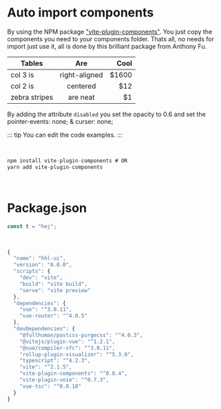 # Auto import components

By using the NPM package ["vite-plugin-components"](https://www.npmjs.com/package/vite-plugin-components). You just copy the components you need to your components folder.
Thats all, no needs for import just use it, all is done by this brilliant package from Anthony Fu.


| Tables        | Are           | Cool  |
| ------------- |:-------------:| -----:|
| col 3 is      | right-aligned | $1600 |
| col 2 is      | centered      |   $12 |
| zebra stripes | are neat      |    $1 |



By adding the attribute `disabled` you set the opacity to 0.6 and set the pointer-events: none; & curser: none;


::: tip
You can edit the code examples.
:::

<br>

```js
npm install vite-plugin-components # OR 
yarn add vite-plugin-components

```
<br>

# Package.json

```js
const t = "hej";
```
<br>

```js
{
  "name": "hhl-ui",
  "version": "0.0.0",
  "scripts": {
    "dev": "vite",
    "build": "vite build",
    "serve": "vite preview"
  },
  "dependencies": {
    "vue": "^3.0.11",
    "vue-router": "^4.0.5"
  },
  "devDependencies": {
    "@fullhuman/postcss-purgecss": "^4.0.3",
    "@vitejs/plugin-vue": "^1.2.1",
    "@vue/compiler-sfc": "^3.0.11",
    "rollup-plugin-visualizer": "^5.3.0",
    "typescript": "^4.2.3",
    "vite": "^2.1.5",
    "vite-plugin-components": "^0.8.4",
    "vite-plugin-voie": "^0.7.3",
    "vue-tsc": "^0.0.18"
  }
}
```